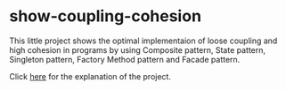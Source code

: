 # show-coupling-cohesion

This little project shows the optimal implementaion of loose coupling and high cohesion in programs by using Composite pattern, State pattern, Singleton pattern, Factory Method pattern and Facade pattern.

Click [here](./project_explanation.md) for the explanation of the project.
